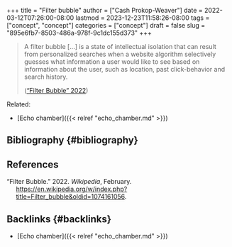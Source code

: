 +++
title = "Filter bubble"
author = ["Cash Prokop-Weaver"]
date = 2022-03-12T07:26:00-08:00
lastmod = 2023-12-23T11:58:26-08:00
tags = ["concept", "concept"]
categories = ["concept"]
draft = false
slug = "895e6fb7-8503-486a-978f-9c1dc155d373"
+++

> A filter bubble [...] is a state of intellectual isolation that can result from personalized searches when a website algorithm selectively guesses what information a user would like to see based on information about the user, such as location, past click-behavior and search history.
>
> (<a href="#citeproc_bib_item_1">“Filter Bubble” 2022</a>)

Related:

-   [Echo chamber]({{< relref "echo_chamber.md" >}})


## Bibliography {#bibliography}

## References

<style>.csl-entry{text-indent: -1.5em; margin-left: 1.5em;}</style><div class="csl-bib-body">
  <div class="csl-entry"><a id="citeproc_bib_item_1"></a>“Filter Bubble.” 2022. <i>Wikipedia</i>, February. <a href="https://en.wikipedia.org/w/index.php?title=Filter_bubble&oldid=1074161056">https://en.wikipedia.org/w/index.php?title=Filter_bubble&#38;oldid=1074161056</a>.</div>
</div>



## Backlinks {#backlinks}

-   [Echo chamber]({{< relref "echo_chamber.md" >}})
